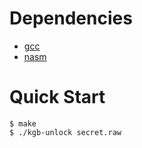 # Dependencies

- [gcc](https://gcc.gnu.org/)
- [nasm](https://nasm.us/)

# Quick Start

```console
$ make
$ ./kgb-unlock secret.raw
```

